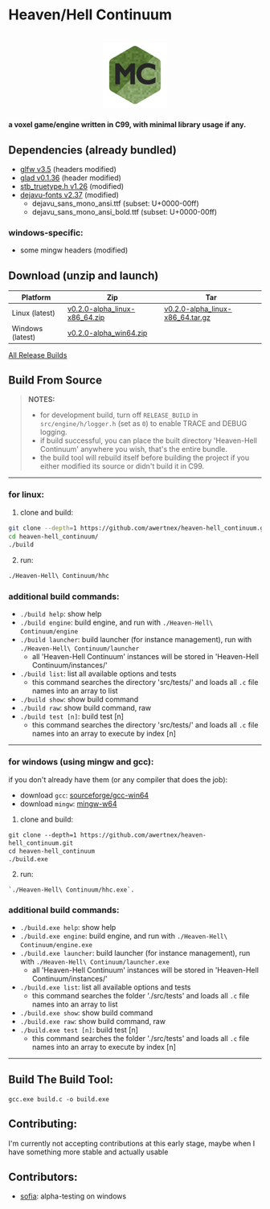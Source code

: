 # Heaven/Hell Continuum

<h1 align="center">
  <img src="resources/logo/128x128.png" alt="Heaven-Hell Continuum">
</h1>

**a voxel game/engine written in C99, with minimal library usage if any.**

## Dependencies (already bundled)

- [glfw v3.5](https://github.com/glfw/glfw/releases) (headers modified)
- [glad v0.1.36](https://github.com/dav1dde/glad-web) (header modified)
- [stb_truetype.h v1.26](https://github.com/nothings/stb/blob/master/stb_truetype.h) (modified)
- [dejavu-fonts v2.37](https://github.com/dejavu-fonts/dejavu-fonts) (modified)
    - dejavu_sans_mono_ansi.ttf (subset: U+0000-00ff)
    - dejavu_sans_mono_ansi_bold.ttf (subset: U+0000-00ff)

### windows-specific:
- some mingw headers (modified)

## Download (unzip and launch)

Platform | Zip | Tar
--- | --- | ---
Linux (latest) | [v0.2.0-alpha_linux-x86_64.zip](https://github.com/awertnex/heaven-hell_continuum/releases/download/v0.2.0-alpha/heaven-hell_continuum_v0.2.0-alpha_linux-x86_64.zip) | [v0.2.0-alpha_linux-x86_64.tar.gz](https://github.com/awertnex/heaven-hell_continuum/releases/download/v0.2.0-alpha/heaven-hell_continuum_v0.2.0-alpha_linux-x86_64.tar.gz)
Windows (latest) | [v0.2.0-alpha_win64.zip](https://github.com/awertnex/heaven-hell_continuum/releases/download/v0.2.0-alpha/heaven-hell_continuum_v0.2.0-alpha_win64.zip)
[All Release Builds](https://github.com/awertnex/heaven-hell_continuum/blob/main/RELEASE_BUILDS.md)


## Build From Source

>**NOTES:**
>- for development build, turn off `RELEASE_BUILD` in `src/engine/h/logger.h` (set as `0`) to enable TRACE and DEBUG logging.
>- if build successful, you can place the built directory 'Heaven-Hell Continuum' anywhere you wish, that's the entire bundle.
>- the build tool will rebuild itself before building the project if you either modified its source or didn't build it in C99.

- - -

### for linux:

1. clone and build:

```bash
git clone --depth=1 https://github.com/awertnex/heaven-hell_continuum.git
cd heaven-hell_continuum/
./build
```

2. run:

```bash
./Heaven-Hell\ Continuum/hhc
```

### additional build commands:

- `./build help`: show help
- `./build engine`: build engine, and run with `./Heaven-Hell\ Continuum/engine`
- `./build launcher`: build launcher (for instance management), run with `./Heaven-Hell\ Continuum/launcher`
    - all 'Heaven-Hell Continuum' instances will be stored in 'Heaven-Hell Continuum/instances/'
- `./build list`: list all available options and tests
    - this command searches the directory 'src/tests/' and loads all `.c` file names into an array to list
- `./build show`: show build command
- `./build raw`: show build command, raw
- `./build test [n]`: build test [n]
    - this command searches the directory 'src/tests/' and loads all `.c` file names into an array to execute by index [n]

- - -

### for windows (using mingw and gcc):

if you don't already have them (or any compiler that does the job):
- download `gcc`: [sourceforge/gcc-win64](https://www.sourceforge.net/projects/gcc-win64/)
- download `mingw`: [mingw-w64](https://www.mingw-w64.org/downloads/)

1. clone and build:

```command
git clone --depth=1 https://github.com/awertnex/heaven-hell_continuum.git
cd heaven-hell_continuum
./build.exe
```

2. run:

```command
`./Heaven-Hell\ Continuum/hhc.exe`.
```

### additional build commands:

- `./build.exe help`: show help
- `./build.exe engine`: build engine, and run with `./Heaven-Hell\ Continuum/engine.exe`
- `./build.exe launcher`: build launcher (for instance management), run with `./Heaven-Hell\ Continuum/launcher.exe`
    - all 'Heaven-Hell Continuum' instances will be stored in 'Heaven-Hell Continuum/instances/'
- `./build.exe list`: list all available options and tests
    - this command searches the folder './src/tests' and loads all `.c` file names into an array to list
- `./build.exe show`: show build command
- `./build.exe raw`: show build command, raw
- `./build.exe test [n]`: build test [n]
    - this command searches the folder './src/tests' and loads all `.c` file names into an array to execute by index [n]

- - -

## Build The Build Tool:

```command
gcc.exe build.c -o build.exe
```

## Contributing:
I'm currently not accepting contributions at this early stage, maybe when I have something more stable and actually usable

## Contributors:
- [sofia](https://github.com/EdgySofia666): alpha-testing on windows

